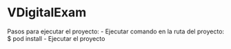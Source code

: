 # VDigitalExam

Pasos para ejecutar el proyecto:
    - Ejecutar comando en la ruta del proyecto: $ pod install
    - Ejecutar el proyecto
